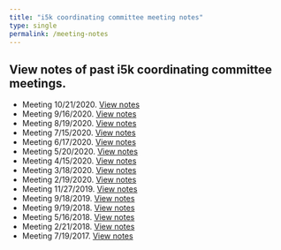 ```yaml
---
title: "i5k coordinating committee meeting notes"
type: single
permalink: /meeting-notes
---
```


## View notes of past i5k coordinating committee meetings.

* Meeting 10/21/2020. [View notes](/meeting_notes/10-21-2020_Notes)
* Meeting 9/16/2020. [View notes](/meeting_notes/09-16-2020_Notes)
* Meeting 8/19/2020. [View notes](/meeting_notes/08-19-2020_Notes)
* Meeting 7/15/2020. [View notes](/meeting_notes/07-15-2020_Notes)
* Meeting 6/17/2020. [View notes](/meeting_notes/06-17-2020_Notes)
* Meeting 5/20/2020. [View notes](/meeting_notes/05-20-2020_Notes)
* Meeting 4/15/2020. [View notes](/meeting_notes/04-15-2020_Notes)
* Meeting 3/18/2020. [View notes](/meeting_notes/03-18-2020_Notes)
* Meeting 2/19/2020. [View notes](/meeting_notes/02-19-2020_Notes)
* Meeting 11/27/2019. [View notes](/meeting_notes/11-27-2019_Notes)
* Meeting 9/18/2019. [View notes](/meeting_notes/9-18-2019_Notes)
* Meeting 9/19/2018. [View notes](/meeting_notes/9-19-2018_Notes)
* Meeting 5/16/2018. [View notes](/meeting_notes/5-16-2018_Notes)
* Meeting 2/21/2018. [View notes](/meeting_notes/2-21-2018_Notes)
* Meeting 7/19/2017. [View notes](/meeting_notes/7-19-2017_Notes)
